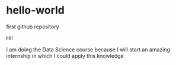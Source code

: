 # hello-world
first github repository

Hi!

I am doing the Data Science course because I will start
an amazing internship in which I could apply this knowledge
